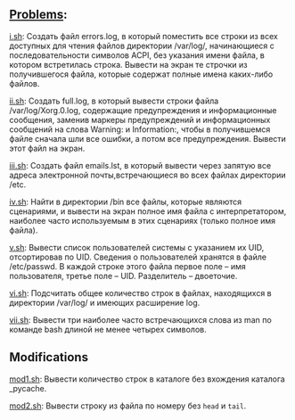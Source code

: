 ## [Problems](problems.pdf):
[i.sh](i.sh): Создать файл errors.log, в который поместить все строки из всех доступных для чтения файлов директории /var/log/, начинающиеся c последовательности символов ACPI, без указания имени файла, в котором встретилась строка. Вывести на экран те строчки из получившегося файла, которые содержат полные имена каких-либо файлов.


[ii.sh](ii.sh): Создать full.log, в который вывести строки файла /var/log/Xorg.0.log, содержащие предупреждения и информационные сообщения, заменив маркеры предупреждений и
информационных сообщений на слова Warning: и Information:, чтобы в получившемся файле
сначала шли все ошибки, а потом все предупреждения. Вывести этот файл на экран.


[iii.sh](iii.sh): Создать файл emails.lst, в который вывести через запятую все адреса электронной почты,встречающиеся во всех файлах директории /etc.


[iv.sh](iv.sh): Найти в директории /bin все файлы, которые являются сценариями, и вывести на экран полное имя файла с интерпретатором, наиболее часто используемым в этих сценариях (только полное имя файла).


[v.sh](v.sh): Вывести список пользователей системы с указанием их UID, отсортировав по UID. Сведения о пользователей хранятся в файле /etc/passwd. В каждой строке этого файла первое поле – имя пользователя, третье поле – UID. Разделитель – двоеточие.


[vi.sh](vi.sh): Подсчитать общее количество строк в файлах, находящихся в директории /var/log/ и имеющих расширение log.

[vii.sh](vii.sh): Вывести три наиболее часто встречающихся слова из man по команде bash длиной не менее четырех символов.

## Modifications
[mod1.sh](mod1.sh): Вывести количество строк в каталоге без вхождения каталога _pycache.

[mod2.sh](mod2.sh): Вывести строку из файла по номеру без `head` и `tail`.
